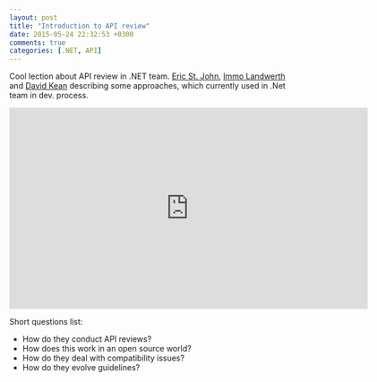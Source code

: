 ```yaml
---
layout: post
title: "Introduction to API review"
date: 2015-05-24 22:32:53 +0300
comments: true
categories: [.NET, API]
---
```

Cool lection about API review in .NET team. [Eric St. John](https://twitter.com/theesj), [Immo Landwerth](https://twitter.com/terrajobst) and [David Kean](https://twitter.com/davkean) describing some approaches, which currently used in .Net team in dev. process.
<!--more-->
<iframe src="https://channel9.msdn.com/Series/NET-Framework/Introduction-to-API-Reviews/player" width="640" height="360" allowFullScreen frameBorder="0"></iframe>

Short questions list:

- How do they conduct API reviews?
- How does this work in an open source world?
- How do they deal with compatibility issues?
- How do they evolve guidelines?